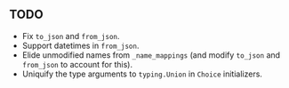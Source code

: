 TODO
----
- Fix `to_json` and `from_json`.
- Support datetimes in `from_json`.
- Elide unmodified names from `_name_mappings` (and modify `to_json` and
  `from_json` to account for this).
- Uniquify the type arguments to `typing.Union` in `Choice` initializers.